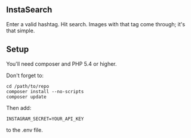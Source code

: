 ## InstaSearch

Enter a valid hashtag. Hit search. Images with that tag come through; it's that simple.

## Setup

You'll need composer and PHP 5.4 or higher.

Don't forget to:

    cd /path/to/repo
    composer install --no-scripts
    composer update

Then add:

    INSTAGRAM_SECRET=YOUR_API_KEY

to the .env file.
